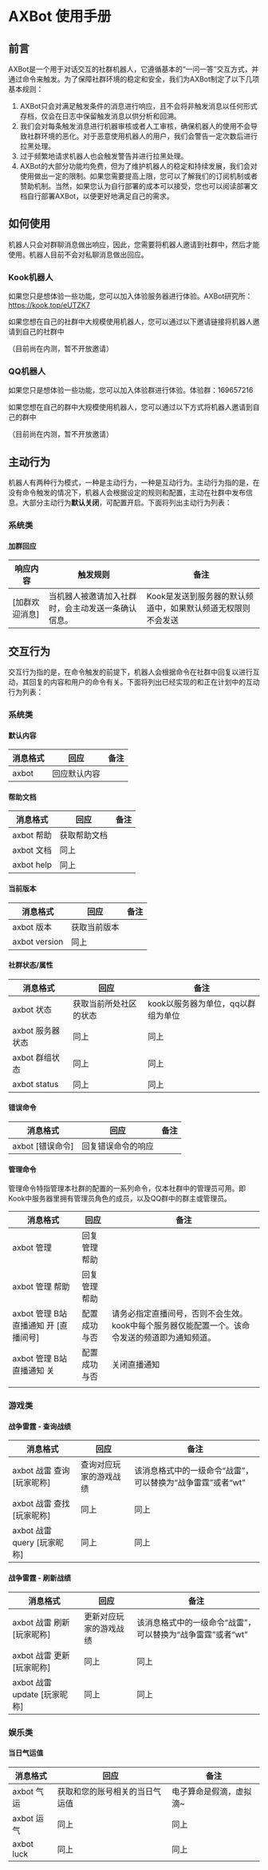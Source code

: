 # AXBot 使用手册

## 前言

AXBot是一个用于对话交互的社群机器人，它遵循基本的“一问一答”交互方式，并通过命令来触发。为了保障社群环境的稳定和安全，我们为AXBot制定了以下几项基本规则：

1. AXBot只会对满足触发条件的消息进行响应，且不会将非触发消息以任何形式存档，仅会在日志中保留触发消息以供分析和回溯。
2. 我们会对每条触发消息进行机器审核或者人工审核，确保机器人的使用不会导致社群环境的恶化。对于恶意使用机器人的用户，我们会警告一定次数后进行拉黑处理。
3. 过于频繁地请求机器人也会触发警告并进行拉黑处理。
4. AXBot的大部分功能均免费，但为了维护机器人的稳定和持续发展，我们会对使用做出一定的限制。如果您需要提高上限，您可以了解我们的订阅机制或者赞助机制。当然，如果您认为自行部署的成本可以接受，您也可以阅读部署文档自行部署AXBot，以便更好地满足自己的需求。

## 如何使用

机器人只会对群聊消息做出响应，因此，您需要将机器人邀请到社群中，然后才能使用。机器人目前不会对私聊消息做出回应。

### Kook机器人

如果您只是想体验一些功能，您可以加入体验服务器进行体验。AXBot研究所：https://kook.top/eUTZK7

如果您想在自己的社群中大规模使用机器人，您可以通过以下邀请链接将机器人邀请到自己的社群中

（目前尚在内测，暂不开放邀请）

### QQ机器人

如果您只是想体验一些功能，您可以加入体验群进行体验。体验群：169657216

如果您想在自己的群中大规模使用机器人，您可以通过以下方式将机器人邀请到自己的群中

（目前尚在内测，暂不开放邀请）

## 主动行为

机器人有两种行为模式，一种是主动行为，一种是互动行为。主动行为指的是，在没有命令触发的情况下，机器人会根据设定的规则和配置，主动在社群中发布信息。大部分主动行为**默认关闭**，可配置开启。下面将列出主动行为列表：

### 系统类

#### 加群回应

| 响应内容       | 触发规则                                           | 备注                                                         |
| -------------- | -------------------------------------------------- | ------------------------------------------------------------ |
| [加群欢迎消息] | 当机器人被邀请加入社群时，会主动发送一条确认信息。 | Kook是发送到服务器的默认频道中，如果默认频道无权限则不会发送 |

## 交互行为

交互行为指的是，在命令触发的前提下，机器人会根据命令在社群中回复以进行互动，其回复的内容和用户的命令有关。下面将列出已经实现的和正在计划中的互动行为列表：

### 系统类

#### 默认内容

| 消息格式 | 回应         | 备注 |
| -------- | ------------ | ---- |
| axbot    | 回应默认内容 |      |

#### 帮助文档

| 消息格式   | 回应         | 备注 |
| ---------- | ------------ | ---- |
| axbot 帮助 | 获取帮助文档 |      |
| axbot 文档 | 同上         |      |
| axbot help | 同上         |      |

#### 当前版本

| 消息格式      | 回应         | 备注 |
| ------------- | ------------ | ---- |
| axbot 版本    | 获取当前版本 |      |
| axbot version | 同上         |      |

#### 社群状态/属性

| 消息格式         | 回应                   | 备注                               |
| ---------------- | ---------------------- | ---------------------------------- |
| axbot 状态       | 获取当前所处社区的状态 | kook以服务器为单位，qq以群组为单位 |
| axbot 服务器状态 | 同上                   | 同上                               |
| axbot 群组状态   | 同上                   | 同上                               |
| axbot status     | 同上                   | 同上                               |

#### 错误命令

| 消息格式         | 回应               | 备注 |
| ---------------- | ------------------ | ---- |
| axbot [错误命令] | 回复错误命令的响应 |      |

#### 管理命令

管理命令特指管理本社群的配置的一系列命令，仅本社群中的管理员可用。即Kook中服务器里拥有管理员角色的成员，以及QQ群中的群主或管理员。

| 消息格式                             | 回应         | 备注                                                         |
| ------------------------------------ | ------------ | ------------------------------------------------------------ |
| axbot 管理                           | 回复管理帮助 |                                                              |
| axbot 管理 帮助                      | 回复管理帮助 |                                                              |
| axbot 管理 B站直播通知 开 [直播间号] | 配置成功与否 | 请务必指定直播间号，否则不会生效。kook中每个服务器仅能配置一个。该命令发送的频道即为通知频道。 |
| axbot 管理 B站直播通知 关            | 配置成功与否 | 关闭直播通知                                                 |
|                                      |              |                                                              |

### 游戏类

#### 战争雷霆 - 查询战绩

| 消息格式                    | 回应                   | 备注                                                       |
| --------------------------- | ---------------------- | ---------------------------------------------------------- |
| axbot 战雷 查询 [玩家昵称]  | 查询对应玩家的游戏战绩 | 该消息格式中的一级命令“战雷”，可以替换为“战争雷霆”或者“wt” |
| axbot 战雷 查找 [玩家昵称]  | 同上                   | 同上                                                       |
| axbot 战雷 query [玩家昵称] | 同上                   | 同上                                                       |

#### 战争雷霆 - 刷新战绩

| 消息格式                     | 回应                   | 备注                                                       |
| ---------------------------- | ---------------------- | ---------------------------------------------------------- |
| axbot 战雷 刷新 [玩家昵称]   | 更新对应玩家的游戏战绩 | 该消息格式中的一级命令“战雷”，可以替换为“战争雷霆”或者“wt” |
| axbot 战雷 更新 [玩家昵称]   | 同上                   | 同上                                                       |
| axbot 战雷 update [玩家昵称] | 同上                   | 同上                                                       |

### 娱乐类

#### 当日气运值

| 消息格式   | 回应                           | 备注                    |
| ---------- | ------------------------------ | ----------------------- |
| axbot 气运 | 获取和您的账号相关的当日气运值 | 电子算命是假滴，虚拟滴~ |
| axbot 运气 | 同上                           | 同上                    |
| axbot luck | 同上                           | 同上                    |